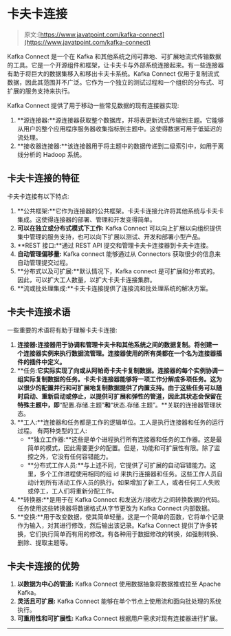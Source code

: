 # 卡夫卡连接

> 原文:[https://www.javatpoint.com/kafka-connect](https://www.javatpoint.com/kafka-connect)

Kafka Connect 是一个在 Kafka 和其他系统之间可靠地、可扩展地流式传输数据的工具。它是一个开源组件和框架，让卡夫卡与外部系统连接起来。有一些连接器有助于将巨大的数据集移入和移出卡夫卡系统。Kafka Connect 仅用于复制流式数据，因此其范围并不广泛。它作为一个独立的测试过程和一个组织的分布式、可扩展的服务支持来执行。

Kafka Connect 提供了用于移动一些常见数据的现有连接器实现:

1.  **源连接器:**源连接器获取整个数据库，并将表更新流式传输到主题。它能够从用户的整个应用程序服务器收集指标到主题中。这使得数据可用于低延迟的流处理。
2.  **接收器连接器:**该连接器用于将主题中的数据传递到二级索引中，如用于离线分析的 Hadoop 系统。

## 卡夫卡连接的特征

卡夫卡连接有以下特点:

1.  **公共框架:**它作为连接器的公共框架。卡夫卡连接允许将其他系统与卡夫卡集成。这使得连接器的部署、管理和开发变得简单。
2.  **可以在独立或分布式模式下工作:** Kafka Connect 可以向上扩展以向组织提供集中管理的服务支持，也可以向下扩展以测试、开发和部署小型产品。
3.  **REST 接口:**通过 REST API 提交和管理卡夫卡连接器到卡夫卡连接。
4.  **自动管理偏移量:** Kafka connect 能够通过从 Connectors 获取很少的信息来自动管理提交过程。
5.  **分布式以及可扩展:**默认情况下，Kafka connect 是可扩展和分布式的。因此，可以扩大工人数量，以扩大卡夫卡连接集群。
6.  **流或批处理集成:**卡夫卡连接提供了连接流和批处理系统的解决方案。

## 卡夫卡连接术语

一些重要的术语将有助于理解卡夫卡连接:

1.  **连接器:**连接器用于协调和管理卡夫卡和其他系统之间的数据复制。将创建一个连接器实例来执行数据流管理。连接器使用的所有类都在一个名为**连接器插件的插件中定义。**
2.  **任务:**它实际实现了向或从阿帕奇卡夫卡复制数据。连接器的每个实例协调一组实际复制数据的任务。卡夫卡连接器能够将一项工作分解成多项任务。这为以很少的配置并行和可扩展地复制数据提供了内置支持。由于这些任务可以随时启动、重新启动或停止，以提供可扩展和弹性的管道，因此其状态会保留在特殊主题中，即**“配置.存储.主题”**和**“状态.存储.主题”。**关联的连接器管理状态。
3.  **工人:**连接器和任务都是工作的逻辑单位。工人是执行连接器和任务的运行过程。
    有两种类型的工人:
    *   **独立工作器:**这些是单个进程执行所有连接器和任务的工作器。这是最简单的模式，因此需要更少的配置。但是，功能和可扩展性有限。除了监控之外，它没有任何容错能力。
    *   **分布式工作人员:**与上述不同，它提供了可扩展的自动容错能力。这里，多个工作进程使用相同的组 id 来执行连接器和任务。这些工作人员自动计划所有活动工作人员的执行。如果增加了新工人，或者任何工人失败或停工，工人们将重新分配工作。
4.  **转换器:**是用于在 Kafka Connect 和发送方/接收方之间转换数据的代码。任务使用这些转换器将数据格式从字节更改为 Kafka Connect 内部数据。
5.  **变换:**用于改变数据，使其简单轻量。这是一个简单的函数，它将单个记录作为输入，对其进行修改，然后输出该记录。Kafka Connect 提供了许多转换，它们执行简单而有用的修改。有各种用于数据修改的转换，如强制转换、删除、提取主题等。

## 卡夫卡连接的优势

1.  **以数据为中心的管道:** Kafka Connect 使用数据抽象将数据推或拉至 Apache Kafka。
2.  **灵活且可扩展:** Kafka Connect 能够在单个节点上使用流和面向批处理的系统执行。
3.  **可重用性和可扩展性:** Kafka Connect 根据用户需求对现有连接器进行扩展。

* * *